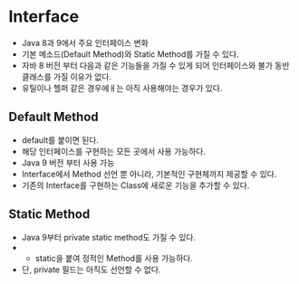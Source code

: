 # Interface
- Java 8과 9에서 주요 인터페이스 변화
- 기본 메소드(Default Method)와 Static Method를 가질 수 있다.
- 자바 8 버전 부터 다음과 같은 기능들을 가질 수 있게 되어 인터페이스와 불가 동반 클래스를 가질 이유가 없다.
- 유틸이나 헬퍼 같은 경우에ㅐ는 아직 사용해야는 경우가 있다.
## Default Method
- default를 붙이면 된다.
- 해당 인터페이스를 구현하는 모든 곳에서 사용 가능하다.
- Java 9 버전 부터 사용 가능
- Interface에서 Method 선언 뿐 아니라, 기본적인 구현체까지 제공할 수 있다.
- 기존의 Interface를 구현하는 Class에 새로운 기능을 추가할 수 있다.
## Static Method
- Java 9부터 private static method도 가질 수 있다.
- - static을 붙여 정적인 Method를 사용 가능하다.
- 단, private 필드는 아직도 선언할 수 없다.

  

